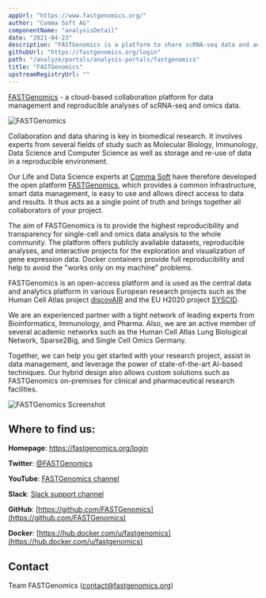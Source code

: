 ```yaml
---
appUrl: "https://www.fastgenomics.org/"
author: "Comma Soft AG"
componentName: "analysisDetail"
date: "2021-04-23"
description: "FASTGenomics is a platform to share scRNA-seq data and analyses. Users can either choose from best practices or create individual workflows for the exploration of gene expression data."
githubUrl: "https://fastgenomics.org/login"
path: "/analyze/portals/analysis-portals/fastgenomics"
title: "FASTGenomics"
upstreamRegistryUrl: ""
---
```


[FASTGenomics](https://www.fastgenomics.org/) - a cloud-based collaboration platform for data management and reproducible analyses of scRNA-seq and omics data.

![FASTGenomics](../../_images/portals/fastgenomics.png)

Collaboration and data sharing is key in biomedical research. It involves experts from several fields of study such as Molecular Biology, Immunology, Data Science and Computer Science as well as storage and re-use of data in a reproducible environment.

Our Life and Data Science experts at [Comma Soft](https://comma-soft.com) have therefore developed the open platform [FASTGenomics](https://beta.fastgenomics.org), which provides a common infrastructure, smart data management, is easy to use and allows direct access to data and results. It thus acts as a single point of truth and brings together all collaborators of your project.

The aim of FASTGenomics is to provide the highest reproducibility and transparency for single-cell and omics data analysis to the whole community. The platform offers publicly available datasets, reproducible analyses, and interactive projects for the exploration and visualization of gene expression data. Docker containers provide full reproducibility and help to avoid the "works only on my machine" problems.

FASTGenomics is an open-access platform and is used as the central data and analytics platform in various European research projects such as the Human Cell Atlas project [discovAIR](https://www.discovair.org) and the EU H2020 project [SYSCID](http://www.syscid.eu).

We are an experienced partner with a tight network of leading experts from Bioinformatics, Immunology, and Pharma. Also, we are an active member of several academic networks such as the Human Cell Atlas Lung Biological Network, Sparse2Big, and Single Cell Omics Germany.

Together, we can help you get started with your research project, assist in data management, and leverage the power of state-of-the-art AI-based techniques. Our hybrid design also allows custom solutions such as FASTGenomics on-premises for clinical and pharmaceutical research facilities.

![FASTGenomics Screenshot](../../_images/portals/fastgenomics_screenshot.jpg)

## Where to find us:

**Homepage**: <https://fastgenomics.org/login>

**Twitter**: [@FASTGenomics](https://twitter.com/FASTGenomics) 

**YouTube**: [FASTGenomics channel](https://www.youtube.com/channel/UCuox5j5_QeW2mc4-gO2mncA)

**Slack**: [Slack support channel](https://join.slack.com/t/fastgenomics/shared_invite/enQtNjU2ODk0OTk5MTA3LTkwZTgxN2EzYzAyMmExZTJiYmYxMjRhYjM2ODBiMWIwYmQ3MzZhYmIzZDkxZTI4OGFhYjQ4ODIzMTU3OWQ2NTc)

**GitHub**: [https://github.com/FASTGenomics](https://github.com/FASTGenomics)

**Docker**: [https://hub.docker.com/u/fastgenomics](https://hub.docker.com/u/fastgenomics)

## Contact

Team FASTGenomics (contact@fastgenomics.org)
